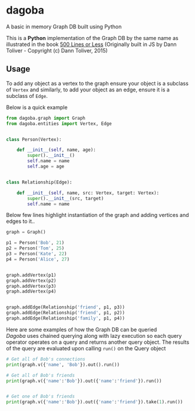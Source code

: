# dagoba
A basic in memory Graph DB built using Python   

This is a **Python** implementation of the Graph DB by the same name as illustrated in the book [500 Lines or Less](https://aosabook.org) 
(Originally built in JS by Dann Toliver - Copyright (c) Dann Toliver, 2015)

## Usage

To add any object as a vertex to the graph ensure your object is a subclass of `Vertex` and similarly, to add your object as an edge, ensure it is a subclass of `Edge`.

Below is a quick example

```python
from dagoba.graph import Graph
from dagoba.entities import Vertex, Edge


class Person(Vertex):

    def __init__(self, name, age):
        super().__init__()
        self.name = name
        self.age = age


class Relationship(Edge):

    def __init__(self, name, src: Vertex, target: Vertex):
        super().__init__(src, target)
        self.name = name
```

Below few lines highlight instantiation of the graph and adding vertices and edges to it..

```python
graph = Graph()

p1 = Person('Bob', 21)
p2 = Person('Tom', 25)
p3 = Person('Kate', 22)
p4 = Person('Alice', 27)


graph.addVertex(p1)
graph.addVertex(p2)
graph.addVertex(p3)
graph.addVertex(p4)


graph.addEdge(Relationship('friend', p1, p3))
graph.addEdge(Relationship('friend', p1, p2))
graph.addEdge(Relationship('family', p1, p4))
```

Here are some examples of how the Graph DB can be queried   
*Dagoba* uses chained querying along with lazy execution so each query operator operates on a query and returns another query object.
The results of the query are evaluated upon calling `run()` on the Query object

```python
# Get all of Bob's connections
print(graph.v({'name', 'Bob'}).out().run())

# Get all of Bob's friends
print(graph.v({'name':'Bob'}).out({'name':'friend'}).run())


# Get one of Bob's friends
print(graph.v({'name':'Bob'}).out({'name':'friend'}).take(1).run())

```
